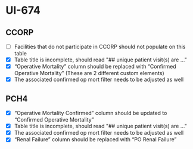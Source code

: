 # UI-674

## CCORP

- [ ] Facilities that do not participate in CCORP should not populate on this table
- [x] Table title is incomplete, should read "## unique patient visit(s) are …"
- [x] “Operative Mortality” column should be replaced with “Confirmed Operative Mortality” (These are 2 different custom elements)
- [x] The associated confirmed op mort filter needs to be adjusted as well

## PCH4

- [x] “Operative Mortality Confirmed” column should be updated to “Confirmed Operative Mortality”
- [x] Table title is incomplete, should read "## unique patient visit(s) are …"
- [x] The associated confirmed op mort filter needs to be adjusted as well
- [x] “Renal Failure” column should be replaced with “PO Renal Failure”
